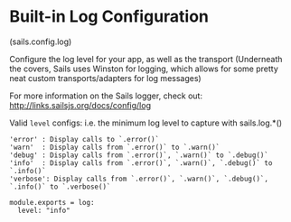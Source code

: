
# Built-in Log Configuration

(sails.config.log)

Configure the log level for your app, as well as the transport
(Underneath the covers, Sails uses Winston for logging, which
allows for some pretty neat custom transports/adapters for log messages)

For more information on the Sails logger, check out:
http://links.sailsjs.org/docs/config/log

Valid `level` configs:
i.e. the minimum log level to capture with sails.log.*()
```
'error'	: Display calls to `.error()`
'warn'	: Display calls from `.error()` to `.warn()`
'debug'	: Display calls from `.error()`, `.warn()` to `.debug()`
'info'	: Display calls from `.error()`, `.warn()`, `.debug()` to `.info()`
'verbose': Display calls from `.error()`, `.warn()`, `.debug()`, `.info()` to `.verbose()`
```

    module.exports = log:
      level: "info"
